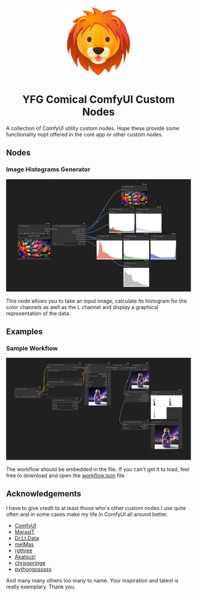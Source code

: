 <p align="center">
  <img src="img/lion-face.svg" width="200">
</p>

<div align="center">

# YFG Comical ComfyUI Custom Nodes 

</div>

A collection of ComfyUI utility custom nodes. Hope these provide some functionality nopt offered in the core app or other custom nodes.

## Nodes

### Image Histograms Generator

![Image Historgrams Generator](img/imagehistogramsgenerator.png)

This node allows you to take an input image, calculate its histogram for the color channels as well as the L channel and display a graphical representation of the data.

## Examples

### Sample Workflow

![Example Workflow](workflows/ComfyUI_YFG_Comical-Example-Workflow.png)

The workflow should be embedded in the file. If you can't get it to load, feel free to download and open the [workflow.json](workflows/ComfyUI_YFG_Comical-Example-Workflow.json) file.

## Acknowledgements

I have to give credit to at least those who's other custom nodes I use quite often and in some cases make my life in ComfyUI all around better.

 - [ComfyUI](https://github.com/comfyanonymous/ComfyUI)
 - [MarasIT](https://github.com/davask/ComfyUI-MarasIT-Nodes)
 - [Dr.Lt.Data](https://github.com/ltdrdata)
 - [melMas](https://github.com/melMass/comfy_mtb)
 - [rgthree](https://github.com/rgthree/rgthree-comfy)
 - [Akatsuzi](https://github.com/Suzie1)
 - [chrisgoringe](https://github.com/chrisgoringe/cg-use-everywhere)
 - [pythongosssss](https://github.com/pythongosssss)

 And many many others too many to name. Your inspiration and talent is really exemplary. Thank you.
 